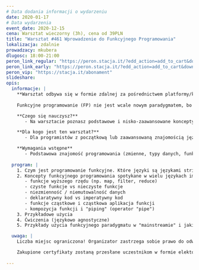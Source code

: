 ```yaml
---
# Data dodania informacji o wydarzeniu
date: 2020-01-17
# Data wydarzenia
event_date: 2020-12-15
cena: Warsztat wieczorny (3h), cena od 39PLN
title: "Warsztat #461 Wprowadzenie do Funkcyjnego Programowania"
lokalizacja: zdalnie
prowadzacy: mkubera
dlugosc: 18:00-21:00
peron_link_regular: "https://peron.stacja.it/?edd_action=add_to_cart&download_id=4779&edd_options[price_id]=1"
peron_link_early: "https://peron.stacja.it/?edd_action=add_to_cart&download_id=4779&edd_options[price_id]=2"
peron_vip: "https://stacja.it/abonament"
slideshare:
opis:
  informacje: |
    **Warsztat odbywa się w formie zdalnej za pośrednictwem platformy/komunikatora online, z wykorzystaniem dźwięku, obrazu z kamery, udostępniania ekranu komputera prowadzącego i uczestników.** 
    
    Funkcyjne programowanie (FP) nie jest wcale nowym paradygmatem, bo siega aż lat 60-tych (a więc jest starsze niż programowanie obiektowe (OOP)), ale historycznie zostało nieco zapomniane, natomiast dziś znów zyskuje na popularności. I słusznie, albowiem pozwala pisać bardziej zwięzły deklaratywny kod (wyrażający "co" komputer ma wykonać, a nie "jak"), który jest łatwiejszy w testowaniu, a trudniej w nim o błędy. Używając FP piszemy programy, które składają się jedynie z funkcji, i to w często takich, które są "czyste" (jeśli damy im ten sam argument, to zwrócą tę samą wartość, i nigdy nie zmienią niczego innego w programie). Czyste funkcje są łatwiejsze w testowaniu (zwłaszcza jednostkowym), a zbudowane z nich programy mają mniej bugów. Nowoczesne aplikacje pisane w językach imperatywnych coraz częściej sięgają po funkcyjny paradygmat mieszając go z OOP. Techniki, które poznasz na tym warsztacie wprowadzą Cię w świat programowania funkcyjnego i pozwolą Ci stać się bardziej wszechstronnym programistą. Przy odrobinie otwartości na inny styl kodowania (deklaratywny) nauczysz się pisać kod, który jest bardziej zwięzły i łatwiejszy dla Ciebie i innych do czytania i utrzymywania. Zachęcam do uczestnictwa zwłaszcza tych, którzy jeszcze nie zetknęli się z FP lub mieli problemy ze zrozumieniem jakie niesie ze sobą korzyści! Warsztat jest językowo i środowiskowo agnostyczny, wobec czego nadaje się dla programistów różnych języków, zarówno front, jak i backendowych.

    **Czego się nauczysz?**
       - Na warsztacie poznasz podstawowe i nisko-zaawansowane koncepty paradygmatu funkcyjnego programowania, które można wykorzystać w rozmaitych językach imperatywnych, takich jak Java, C#, Python, Ruby, PHP, JavaScript / NodeJS, Go, Swift i innych. Poznasz użyteczność paradygmatu i jaką wartość niesie w sensie pisania aplikacji, które są łatwiejsze w testowaniu i utrzymaniu.

    **Dla kogo jest ten warsztat?**
       - Dla programistów z początkową lub zaawansowaną znajomością języków imperatywnych, którzy chcą poszerzyć swój zestaw narzędzi programistycznych o paradygmat funkcyjny. 

    **Wymagania wstępne**
       - Podstawowa znajomość programowania (zmienne, typy danych, funkcje, pętle, if-else, etc.)
       
  program: |
    1. Czym jest programowanie funkcyjne. Które języki są językami stricte funkcyjnymi, a które jedynie używają funkcyjnego paradygmatu.
    2. Koncepty funkcyjnego programowania spotykane w wielu językach imperatywnych, m.in.:
       - funkcje wyższego rzędu (np. map, filter, reduce)
       - czyste funkcje vs nieczyste funkcje
       - niezmienność / niemutowalność danych
       - deklaratywny kod vs imperatywny kod
       - funkcje cząstkowe i cząstkowa aplikacja funkcji
       - kompozycja funkcji i "piping" (operator "pipe")
    3. Przykładowe użycia
    4. Ćwiczenia (językowo agnostyczne)
    5. Przykłady użycia funkcyjnego paradygmatu w "mainstreamie" i jakie są możliwe "przejścia" pomiędzy językami (np. z Ruby do Elixir, z C# do F#, z Javy do Scali)

  uwaga: |
    Liczba miejsc ograniczona! Organizator zastrzega sobie prawo do odwołania wydarzenia w przypadku niezgłoszenia się minimalnej liczby uczestników.

    Zakupione certyfikaty zostaną przesłane uczestnikom w formie elektoronicznej po warsztacie. Jeśli chcesz otrzymać zakupiony certyfikat w formie papierowej, zgłoś to mailowo na adres kontakt@stacja.it. 
    
---
```


